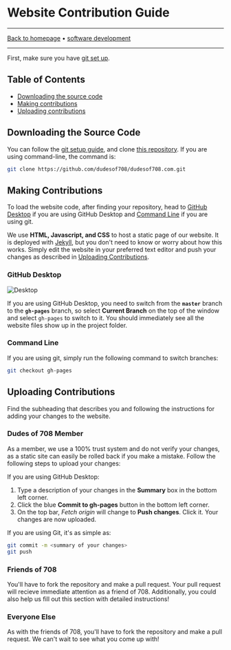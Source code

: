 # Website Contribution Guide

-----

[Back to homepage](../..) • [software development](..)

-----

First, make sure you have [git set up](../software/git).

## Table of Contents

* [Downloading the source code](#downloading-the-source-code)
* [Making contributions](#making-contributions)
* [Uploading contributions](#uploading-contributions)

## Downloading the Source Code

You can follow the [git setup guide](../software/git), and clone [this repository](https://github.com/dudesof708/dudesof708.com). If you are using command-line, the command is:

```bash
git clone https://github.com/dudesof708/dudesof708.com.git
```

## Making Contributions

To load the website code, after finding your repository, head to [GitHub Desktop](#github-desktop) if you are using GitHub Desktop and [Command Line](#command-line) if you are using git.

We use **HTML, Javascript, and CSS** to host a static page of our website. It is deployed with [Jekyll](https://jekyllrb.com/), but you don't need to know or worry about how this works. Simply edit the website in your preferred text editor and push your changes as described in [Uploading Contributions](#uploading-contributions).

### GitHub Desktop

![Desktop](https://i.imgur.com/CLFORNd.png)

If you are using GitHub Desktop, you need to switch from the **`master`** branch to the **`gh-pages`** branch, so select **Current Branch** on the top of the window and select `gh-pages` to switch to it. You should immediately see all the website files show up in the project folder.

### Command Line

If you are using git, simply run the following command to switch branches:

```bash
git checkout gh-pages
```

## Uploading Contributions

Find the subheading that describes you and following the instructions for adding your changes to the website.

### Dudes of 708 Member

As a member, we use a 100% trust system and do not verify your changes, as a static site can easily be rolled back if you make a mistake. Follow the following steps to upload your changes:

If you are using GitHub Desktop:

1. Type a description of your changes in the **Summary** box in the bottom left corner.
2. Click the blue **Commit to gh-pages** button in the bottom left corner.
3. On the top bar, *Fetch origin* will change to **Push changes**. Click it. Your changes are now uploaded.

If you are using Git, it's as simple as:

```bash
git commit -m <summary of your changes>
git push
```

### Friends of 708

You'll have to fork the repository and make a pull request. Your pull request will recieve immediate attention as a friend of 708. Additionally, you could also help us fill out this section with detailed instructions!

### Everyone Else

As with the friends of 708, you'll have to fork the repository and make a pull request. We can't wait to see what you come up with!
